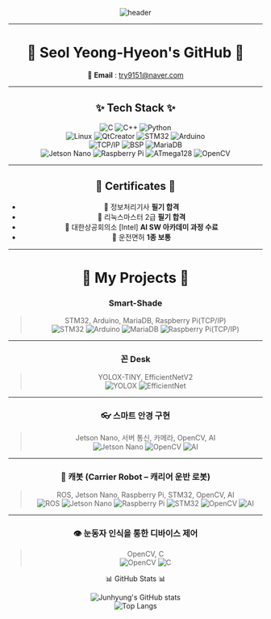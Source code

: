 <div align="center">

![header](https://capsule-render.vercel.app/api?type=rect&color=0D1B2A&height=160&section=header&text=Welcome!%20😊&fontSize=40&fontColor=ffffff&desc=A%20practical%20talent%20who%20combines%20technology%20and%20communication%2C%20Seol%20Yeong-Hyeon.&descAlignY=75&descAlign=50)

---

# 👋 Seol Yeong-Hyeon's GitHub 👋  

📧 **Email** : try9151@naver.com  

---

## ✨ Tech Stack ✨  

![C](https://img.shields.io/badge/C-A8B9CC?style=flat-square&logo=C&logoColor=white) 
![C++](https://img.shields.io/badge/C++-00599C?style=flat-square&logo=cplusplus&logoColor=white) 
![Python](https://img.shields.io/badge/Python-3776AB?style=flat-square&logo=python&logoColor=white)  
![Linux](https://img.shields.io/badge/Linux-FCC624?style=flat-square&logo=linux&logoColor=black) 
![QtCreator](https://img.shields.io/badge/QtCreator-41CD52?style=flat-square&logo=qt&logoColor=white) 
![STM32](https://img.shields.io/badge/STM32-03234B?style=flat-square&logo=stmicroelectronics&logoColor=white) 
![Arduino](https://img.shields.io/badge/Arduino-00979D?style=flat-square&logo=arduino&logoColor=white)  
![TCP/IP](https://img.shields.io/badge/TCP%2FIP-003366?style=flat-square&logo=wireshark&logoColor=white) 
![BSP](https://img.shields.io/badge/BSP-2F4F4F?style=flat-square&logo=arm&logoColor=white) 
![MariaDB](https://img.shields.io/badge/MariaDB-003545?style=flat-square&logo=mariadb&logoColor=white)  
![Jetson Nano](https://img.shields.io/badge/Jetson%20Nano-76B900?style=flat-square&logo=nvidia&logoColor=white) 
![Raspberry Pi](https://img.shields.io/badge/Raspberry%20Pi-A22846?style=flat-square&logo=raspberrypi&logoColor=white) 
![ATmega128](https://img.shields.io/badge/ATmega128-000080?style=flat-square&logo=arduino&logoColor=white) 
![OpenCV](https://img.shields.io/badge/OpenCV-5C3EE8?style=flat-square&logo=opencv&logoColor=white)  

---

## 📜 Certificates 📜  

- 📝 정보처리기사 **필기 합격**  
- 📝 리눅스마스터 2급 **필기 합격**    
- 🏅 대한상공회의소 [Intel] **AI SW 아카데미 과정 수료**  
- 🚗 운전면허 **1종 보통**  

---

# 🚀 My Projects 🚀  

### Smart-Shade  
> STM32, Arduino, MariaDB, Raspberry Pi(TCP/IP)  
![STM32](https://img.shields.io/badge/STM32-03234B?style=flat-square&logo=stmicroelectronics&logoColor=white) ![Arduino](https://img.shields.io/badge/Arduino-00979D?style=flat-square&logo=arduino&logoColor=white) ![MariaDB](https://img.shields.io/badge/MariaDB-003545?style=flat-square&logo=mariadb&logoColor=white) ![Raspberry Pi(TCP/IP)](https://img.shields.io/badge/Raspberry%20Pi-A22846?style=flat-square&logo=raspberrypi&logoColor=white)  

---

### 꼰 Desk  
> YOLOX-TINY, EfficientNetV2  
![YOLOX](https://img.shields.io/badge/YOLOX--TINY-FF69B4?style=flat-square&logo=github&logoColor=black) ![EfficientNet](https://img.shields.io/badge/EfficientNetV2-228B22?style=flat-square&logo=google&logoColor=white)  

---

### 👓 스마트 안경 구현  
> Jetson Nano, 서버 통신, 카메라, OpenCV, AI  
![Jetson Nano](https://img.shields.io/badge/Jetson%20Nano-76B900?style=flat-square&logo=nvidia&logoColor=white) ![OpenCV](https://img.shields.io/badge/OpenCV-5C3EE8?style=flat-square&logo=opencv&logoColor=white) ![AI](https://img.shields.io/badge/AI-FF1493?style=flat-square&logo=openai&logoColor=white)  

---

### 🤖 캐봇 (Carrier Robot – 캐리어 운반 로봇)  
> ROS, Jetson Nano, Raspberry Pi, STM32, OpenCV, AI  
![ROS](https://img.shields.io/badge/ROS-22314E?style=flat-square&logo=ros&logoColor=white) ![Jetson Nano](https://img.shields.io/badge/Jetson%20Nano-76B900?style=flat-square&logo=nvidia&logoColor=white) ![Raspberry Pi](https://img.shields.io/badge/Raspberry%20Pi-A22846?style=flat-square&logo=raspberrypi&logoColor=white) ![STM32](https://img.shields.io/badge/STM32-03234B?style=flat-square&logo=stmicroelectronics&logoColor=white) ![OpenCV](https://img.shields.io/badge/OpenCV-5C3EE8?style=flat-square&logo=opencv&logoColor=white) ![AI](https://img.shields.io/badge/AI-FF1493?style=flat-square&logo=openai&logoColor=white)  

---

### 👁️ 눈동자 인식을 통한 디바이스 제어  
> OpenCV, C  
![OpenCV](https://img.shields.io/badge/OpenCV-5C3EE8?style=flat-square&logo=opencv&logoColor=white) ![C](https://img.shields.io/badge/C-A8B9CC?style=flat-square&logo=C&logoColor=white)  


📊 GitHub Stats 📊  

![Junhyung's GitHub stats](https://github-readme-stats.vercel.app/api?username=jun-hyung815&show_icons=true&theme=radical)  
![Top Langs](https://github-readme-stats.vercel.app/api/top-langs/?username=jun-hyung815&layout=compact&theme=radical)  

</div>

